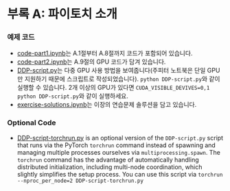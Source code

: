 # 부록 A: 파이토치 소개

### 예제 코드

- [code-part1.ipynb](code-part1.ipynb)는 A.1절부터 A.8절까지 코드가 포함되어 있습니다.
- [code-part2.ipynb](code-part2.ipynb)는 A.9절의 GPU 코드가 담겨 있습니다.
- [DDP-script.py](DDP-script.py)는 다중 GPU 사용 방법을 보여줍니다(주피터 노트북은 단일 GPU만 지원하기 때문에 스크립트로 작성되었습니다). `python DDP-script.py`와 같이 실행할 수 있습니다. 2개 이상의 GPU가 있다면 `CUDA_VISIBLE_DEVIVES=0,1 python DDP-script.py`와 같이 실행하세요.
- [exercise-solutions.ipynb](exercise-solutions.ipynb)는 이장의 연습문제 솔루션을 담고 있습니다.

### Optional Code

- [DDP-script-torchrun.py](DDP-script-torchrun.py) is an optional version of the `DDP-script.py` script that runs via the PyTorch `torchrun` command instead of spawning and managing multiple processes ourselves via `multiprocessing.spawn`. The `torchrun` command has the advantage of automatically handling distributed initialization, including multi-node coordination, which slightly simplifies the setup process. You can use this script via `torchrun --nproc_per_node=2 DDP-script-torchrun.py`
